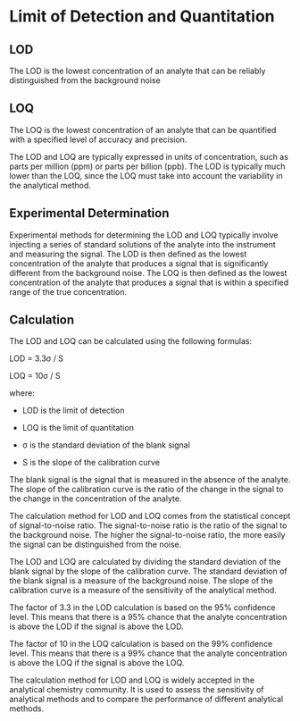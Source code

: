 # Limit of Detection and Quantitation

## LOD

The LOD is the lowest concentration of an analyte that can be reliably distinguished from the background noise

## LOQ

The LOQ is the lowest concentration of an analyte that can be quantified with a specified level of accuracy and precision.

The LOD and LOQ are typically expressed in units of concentration, such as parts per million (ppm) or parts per billion (ppb). The LOD is typically much lower than the LOQ, since the LOQ must take into account the variability in the analytical method.

## Experimental Determination

Experimental methods for determining the LOD and LOQ typically involve injecting a series of standard solutions of the analyte into the instrument and measuring the signal. The LOD is then defined as the lowest concentration of the analyte that produces a signal that is significantly different from the background noise. The LOQ is then defined as the lowest concentration of the analyte that produces a signal that is within a specified range of the true concentration.

## Calculation

The LOD and LOQ can be calculated using the following formulas:

LOD = 3.3σ / S

LOQ = 10σ / S

where:

-   LOD is the limit of detection
    
-   LOQ is the limit of quantitation
    
-   σ is the standard deviation of the blank signal
    
-   S is the slope of the calibration curve
    

The blank signal is the signal that is measured in the absence of the analyte. The slope of the calibration curve is the ratio of the change in the signal to the change in the concentration of the analyte.

The calculation method for LOD and LOQ comes from the statistical concept of signal-to-noise ratio. The signal-to-noise ratio is the ratio of the signal to the background noise. The higher the signal-to-noise ratio, the more easily the signal can be distinguished from the noise.

The LOD and LOQ are calculated by dividing the standard deviation of the blank signal by the slope of the calibration curve. The standard deviation of the blank signal is a measure of the background noise. The slope of the calibration curve is a measure of the sensitivity of the analytical method.

The factor of 3.3 in the LOD calculation is based on the 95% confidence level. This means that there is a 95% chance that the analyte concentration is above the LOD if the signal is above the LOD.

The factor of 10 in the LOQ calculation is based on the 99% confidence level. This means that there is a 99% chance that the analyte concentration is above the LOQ if the signal is above the LOQ.

The calculation method for LOD and LOQ is widely accepted in the analytical chemistry community. It is used to assess the sensitivity of analytical methods and to compare the performance of different analytical methods.

